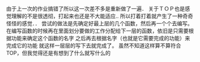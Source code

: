 由于上一次的作业搞错了所以这一次差不多是重新做了一遍．
关于ＴＯＰ也是感觉理解的不是很透彻，打起来也还是不大能适应..
所以打着打着就产生了一种奇奇怪怪的感觉．．
尝试的做法是先确定好最上层的几个函数，然后再一个个去编写。
在编写函数的时候再在里面划分要做的工作分配给下一层的函数，依旧是只需要根据功能来确定这个函数的名字
之后再去根据名字（也就是它需要完成的功能）来完成它的功能
就这样一层层的写下去就完成了。
虽然不知道这样算不算符合TOP，但我觉得还是有想到了什么就写什么的
